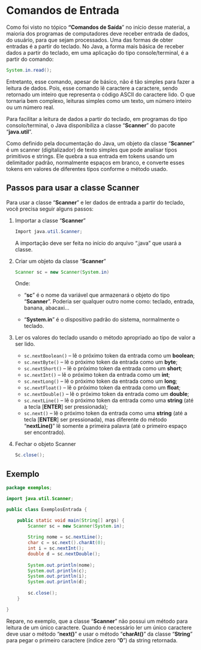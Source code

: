 # Comandos de Entrada

Como foi visto no tópico **“Comandos de Saída**” no início desse material, a maioria dos programas de computadores deve receber entrada de dados, do usuário, para que sejam processados. Uma das formas de obter entradas é a partir do teclado. No Java, a forma mais básica de receber dados a partir do teclado, em uma aplicação do tipo console/terminal, é a partir do comando:

```java
System.in.read();
```

Entretanto, esse comando, apesar de básico, não é tão simples para fazer a leitura de dados. Pois, esse comando lê caractere a caractere, sendo retornado um inteiro que representa o código ASCII do caractere lido. O que tornaria bem complexo, leituras simples como um texto, um número inteiro ou um número real.

Para facilitar a leitura de dados a partir do teclado, em programas do tipo consolo/terminal, o Java disponibiliza a classe “**Scanner**” do pacote “**java.util**”.

Como definido pela documentação do Java, um objeto da classe “**Scanner**” é um scanner (digitalizador) de texto simples que pode analisar tipos primitivos e strings. Ele quebra a sua entrada em tokens usando um delimitador padrão, normalmente espaços em branco, e converte esses tokens em valores de diferentes tipos conforme o método usado.

## Passos para usar a classe Scanner

Para usar a classe “**Scanner**” e ler dados de entrada a partir do teclado, você precisa seguir alguns passos:

1. Importar a classe “**Scanner**”

    ```java
    Import java.util.Scanner;
    ```

    A importação deve ser feita no início do arquivo “.java” que usará a classe.

2. Criar um objeto da classe “**Scanner**”

    ```java
    Scanner sc = new Scanner(System.in)
    ```

    Onde:

    - “**sc**” é o nome da variável que armazenará o objeto do tipo “**Scanner**”. Poderia ser qualquer outro nome como: teclado, entrada, banana, abacaxi...

    - “**System.in**” é o dispositivo padrão do sistema, normalmente o teclado.

3.	Ler os valores do teclado usando o método apropriado ao tipo de valor a ser lido.

    - ```sc.nextBoolean()``` – lê o próximo token da entrada como um **boolean**;
    - ```sc.nextByte()``` – lê o próximo token da entrada como um **byte**;
    - ```sc.nextShort()``` – lê o próximo token da entrada como um **short**;
    - ```sc.nextInt()``` – lê o próximo token da entrada como um **int**;
    - ```sc.nextLong()``` – lê o próximo token da entrada como um **long**;
    - ```sc.nextFloat()``` – lê o próximo token da entrada como um **float**;
    - ```sc.nextDouble()``` – lê o próximo token da entrada como um **double**;
    - ```sc.nextLine()``` – lê o próximo token da entrada como uma **string** (até a tecla [**ENTER**] ser pressionada);
    - ```sc.next()``` – lê o próximo token da entrada como uma **string** (até a tecla [**ENTER**] ser pressionada), mas diferente do método “**nextLine()**” lê somente a primeira palavra (até o primeiro espaço ser encontrado).

4.	Fechar o objeto Scanner

    ```java
    Sc.close(); 
    ```

## Exemplo

```java
package exemplos;

import java.util.Scanner;

public class ExemplosEntrada {

	public static void main(String[] args) {
		Scanner sc = new Scanner(System.in);
		
		String nome = sc.nextLine();
		char c = sc.next().charAt(0);
		int i = sc.nextInt();
		double d = sc.nextDouble();
		
		System.out.println(nome);
		System.out.println(c);
		System.out.println(i);
		System.out.println(d);
		
		sc.close();
	}

}
```

Repare, no exemplo, que a classe “**Scanner**” não possui um método para leitura de um único caractere. Quando é necessário ler um único caractere deve usar o método “**next()**” e usar o método “**charAt()**” da classe “**String**” para pegar o primeiro caractere (índice zero “**0**”) da string retornada.

